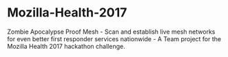 # Mozilla-Health-2017
Zombie Apocalypse Proof Mesh - Scan and establish live mesh networks for even better first responder services nationwide - A Team project for the Mozilla Health 2017 hackathon challenge.

